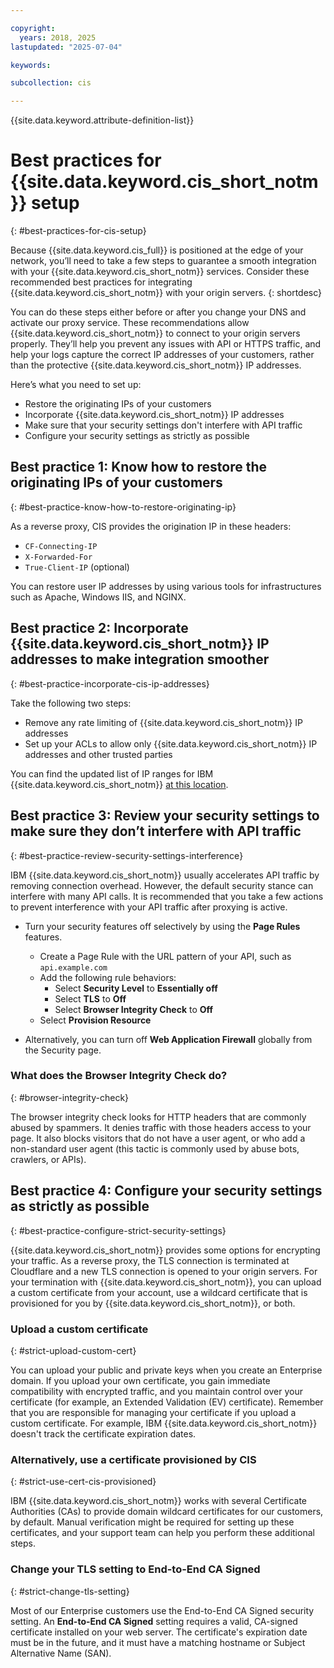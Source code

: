 ```yaml
---

copyright:
  years: 2018, 2025
lastupdated: "2025-07-04"

keywords:

subcollection: cis

---
```


{{site.data.keyword.attribute-definition-list}}

# Best practices for {{site.data.keyword.cis_short_notm}} setup
{: #best-practices-for-cis-setup}



Because {{site.data.keyword.cis_full}} is positioned at the edge of your network, you’ll need to take a few steps to guarantee a smooth integration with your {{site.data.keyword.cis_short_notm}} services. Consider these recommended best practices for integrating {{site.data.keyword.cis_short_notm}} with your origin servers.
{: shortdesc}

You can do these steps either before or after you change your DNS and activate our proxy service. These recommendations allow {{site.data.keyword.cis_short_notm}} to connect to your origin servers properly. They’ll help you prevent any issues with API or HTTPS traffic, and help your logs capture the correct IP addresses of your customers, rather than the protective {{site.data.keyword.cis_short_notm}} IP addresses.

Here’s what you need to set up:

* Restore the originating IPs of your customers
* Incorporate {{site.data.keyword.cis_short_notm}} IP addresses
* Make sure that your security settings don't interfere with API traffic
* Configure your security settings as strictly as possible

## Best practice 1: Know how to restore the originating IPs of your customers
{: #best-practice-know-how-to-restore-originating-ip}

As a reverse proxy, CIS provides the origination IP in these headers:

* `CF-Connecting-IP`
* `X-Forwarded-For`
* `True-Client-IP` (optional)

You can restore user IP addresses by using various tools for infrastructures such as Apache, Windows IIS, and NGINX.

## Best practice 2: Incorporate {{site.data.keyword.cis_short_notm}} IP addresses to make integration smoother
{: #best-practice-incorporate-cis-ip-addresses}

Take the following two steps:

* Remove any rate limiting of {{site.data.keyword.cis_short_notm}} IP addresses
* Set up your ACLs to allow only {{site.data.keyword.cis_short_notm}} IP addresses and other trusted parties

You can find the updated list of IP ranges for IBM {{site.data.keyword.cis_short_notm}} [at this location](/docs/cis?topic=cis-cis-allowlisted-ip-addresses).

## Best practice 3: Review your security settings to make sure they don’t interfere with API traffic
{: #best-practice-review-security-settings-interference}

IBM {{site.data.keyword.cis_short_notm}} usually accelerates API traffic by removing connection overhead. However, the default security stance can interfere with many API calls. It is recommended that you take a few actions to prevent interference with your API traffic after proxying is active.

* Turn your security features off selectively by using the **Page Rules** features.
    * Create a Page Rule with the URL pattern of your API, such as `api.example.com`
    * Add the following rule behaviors:
        * Select **Security Level** to **Essentially off**
        * Select **TLS** to **Off**
        * Select **Browser Integrity Check** to **Off**
    * Select **Provision Resource**

* Alternatively, you can turn off **Web Application Firewall** globally from the Security page.

### What does the Browser Integrity Check do?
{: #browser-integrity-check}

The browser integrity check looks for HTTP headers that are commonly abused by spammers. It denies traffic with those headers access to your page. It also blocks visitors that do not have a user agent, or who add a non-standard user agent (this tactic is commonly used by abuse bots, crawlers, or APIs).

## Best practice 4: Configure your security settings as strictly as possible
{: #best-practice-configure-strict-security-settings}

{{site.data.keyword.cis_short_notm}} provides some options for encrypting your traffic. As a reverse proxy, the TLS connection is terminated at Cloudflare and a new TLS connection is opened to your origin servers. For your termination with {{site.data.keyword.cis_short_notm}}, you can upload a custom certificate from your account, use a wildcard certificate that is provisioned for you by {{site.data.keyword.cis_short_notm}}, or both.

### Upload a custom certificate
{: #strict-upload-custom-cert}

You can upload your public and private keys when you create an Enterprise domain. If you upload your own certificate, you gain immediate compatibility with encrypted traffic, and you maintain control over your certificate (for example, an Extended Validation (EV) certificate). Remember that you are responsible for managing your certificate if you upload a custom certificate. For example, IBM {{site.data.keyword.cis_short_notm}} doesn't track the certificate expiration dates.

### Alternatively, use a certificate provisioned by CIS
{: #strict-use-cert-cis-provisioned}

IBM {{site.data.keyword.cis_short_notm}} works with several Certificate Authorities (CAs) to provide domain wildcard certificates for our customers, by default. Manual verification might be required for setting up these certificates, and your support team can help you perform these additional steps.

### Change your TLS setting to End-to-End CA Signed
{: #strict-change-tls-setting}

Most of our Enterprise customers use the End-to-End CA Signed security setting. An **End-to-End CA Signed** setting requires a valid, CA-signed certificate installed on your web server. The certificate's expiration date must be in the future, and it must have a matching hostname or Subject Alternative Name (SAN).

